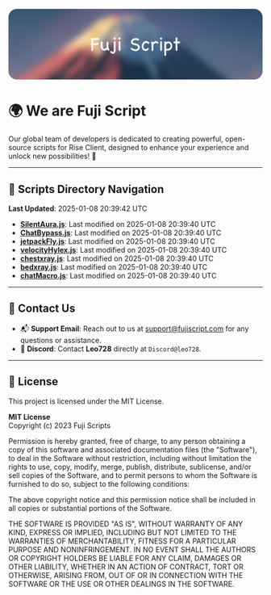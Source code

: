 ![Banner](.github/b.webp)

# 🌍 **We are Fuji Script**

Our global team of developers is dedicated to creating powerful, open-source scripts for Rise Client, designed to enhance your experience and unlock new possibilities! 🌟

---
<!-- SCRIPTS_NAVIGATION_START -->
## 📂 **Scripts Directory Navigation**

**Last Updated**: 2025-01-08 20:39:42 UTC

- **[SilentAura.js](scripts/SilentAura.js)**: Last modified on 2025-01-08 20:39:40 UTC
- **[ChatBypass.js](scripts/ChatBypass.js)**: Last modified on 2025-01-08 20:39:40 UTC
- **[jetpackFly.js](scripts/jetpackFly.js)**: Last modified on 2025-01-08 20:39:40 UTC
- **[velocityHylex.js](scripts/velocityHylex.js)**: Last modified on 2025-01-08 20:39:40 UTC
- **[chestxray.js](scripts/chestxray.js)**: Last modified on 2025-01-08 20:39:40 UTC
- **[bedxray.js](scripts/bedxray.js)**: Last modified on 2025-01-08 20:39:40 UTC
- **[chatMacro.js](scripts/chatMacro.js)**: Last modified on 2025-01-08 20:39:40 UTC

<!-- SCRIPTS_NAVIGATION_END -->

---

## 💬 **Contact Us**  
- 📬 **Support Email**: Reach out to us at [support@fujiscript.com](mailto:support@fujiscript.com) for any questions or assistance.  
- 💬 **Discord**: Contact **Leo728** directly at `Discord@leo728`.

---

## 📜 **License**

This project is licensed under the MIT License.  

**MIT License**  
Copyright (c) 2023 Fuji Scripts  

Permission is hereby granted, free of charge, to any person obtaining a copy of this software and associated documentation files (the "Software"), to deal in the Software without restriction, including without limitation the rights to use, copy, modify, merge, publish, distribute, sublicense, and/or sell copies of the Software, and to permit persons to whom the Software is furnished to do so, subject to the following conditions:  

The above copyright notice and this permission notice shall be included in all copies or substantial portions of the Software.  

THE SOFTWARE IS PROVIDED "AS IS", WITHOUT WARRANTY OF ANY KIND, EXPRESS OR IMPLIED, INCLUDING BUT NOT LIMITED TO THE WARRANTIES OF MERCHANTABILITY, FITNESS FOR A PARTICULAR PURPOSE AND NONINFRINGEMENT. IN NO EVENT SHALL THE AUTHORS OR COPYRIGHT HOLDERS BE LIABLE FOR ANY CLAIM, DAMAGES OR OTHER LIABILITY, WHETHER IN AN ACTION OF CONTRACT, TORT OR OTHERWISE, ARISING FROM, OUT OF OR IN CONNECTION WITH THE SOFTWARE OR THE USE OR OTHER DEALINGS IN THE SOFTWARE.  
